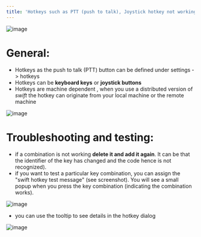 ```yaml
---
title: 'Hotkeys such as PTT (push to talk), Joystick hotkey not working'
---
```


![image](http://img.swift-project.org/Hotkeys.png)

General:
========

-   Hotkeys as the push to talk (PTT) button can be defined under
    settings -\> hotkeys
-   Hotkeys can be **keyboard keys** or **joystick buttons**
-   Hotkeys are machine dependent , when you use a distributed version
    of *swift* the hotkey can originate from your local machine or the
    remote machine

![image](http://img.swift-project.org/hotkeys2.png)

Troubleshooting and testing:
============================

-   if a combination is not working **delete it and add it again**. It
    can be that the identifier of the key has changed and the code hence
    is not recognized).
-   if you want to test a particular key combination, you can assign the
    \"swift hotkey test message\" (see screenshot). You will see a small
    popup when you press the key combination (indicating the combination
    works).

![image](http://img.swift-project.org/Hotkey_test.png)

-   you can use the tooltip to see details in the hotkey dialog

![image](http://img.swift-project.org/hotkeys3.png)
